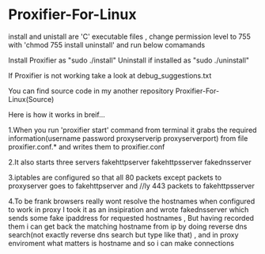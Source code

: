 # Proxifier-For-Linux


install and unistall are 'C' executable  files , change permission level to 755 with 'chmod 755 install uninstall' and run below comamands

Install Proxifier as "sudo ./install"
Uninstall if installed as "sudo ./uninstall"

If Proxifier is not working take a look at debug_suggestions.txt

You can find source code in my another repository Proxifier-For-Linux(Source)

Here is how it works in breif...

1.When you run 'proxifier start' command from terminal it grabs the required information(username password proxyserverip proxyserverport) from file proxifier.conf.* and writes them to proxifier.conf

2.It also starts three servers fakehttpserver fakehttpsserver fakednsserver

3.iptables are configured so that all 80 packets except packets to proxyserver goes to fakehttpserver and //ly 443 packets to fakehttpsserver

4.To be frank browsers really wont resolve the hostnames when configured to work in proxy I took it as an insipiration and wrote fakednsserver which sends some fake ipaddress for requested hostnames , But having recorded them i can get back the matching hostname from ip by doing reverse dns search(not exactly reverse dns search but type like that) , and in proxy enviroment what matters is hostname and so i can make connections 

